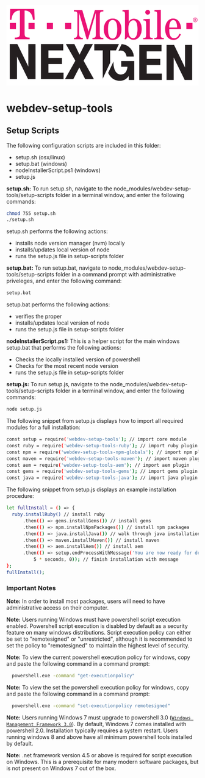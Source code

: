![T-Mobile](../images/T-Mobile_NextGen-Alternate.png)

webdev-setup-tools
=======================
## Setup Scripts
The following configuration scripts are included in this folder:

* setup.sh (osx/linux)
* setup.bat (windows)
* nodeInstallerScript.ps1 (windows)
* setup.js

**setup.sh:** To run setup.sh, navigate to the node_modules/webdev-setup-tools/setup-scripts folder in a terminal window, and enter the following commands:
  ```sh
  chmod 755 setup.sh
  ./setup.sh
  ```
setup.sh performs the following actions:
* installs node version manager (nvm) locally
* installs/updates local version of node
* runs the setup.js file in setup-scripts folder


**setup.bat:** To run setup.bat, navigate to node_modules/webdev-setup-tools/setup-scripts folder in a command prompt with administrative priveleges, and enter the following command:
```sh
setup.bat
```
setup.bat performs the following actions:
* verifies the proper
* installs/updates local version of node
* runs the setup.js file in setup-scripts folder

**nodeInstallerScript.ps1:** This is a helper script for the main windows setup.bat
that performs the following actions:
* Checks the locally installed version of powershell
* Checks for the most recent node version
* runs the setup.js file in setup-scripts folder

**setup.js:** To run setup.js, navigate to the node_modules/webdev-setup-tools/setup-scripts folder in a terminal window, and enter the following commands:
  ```sh
  node setup.js
  ```
The following snippet from setup.js displays how to import all required modules for a full installation:
  ```sh
const setup = require('webdev-setup-tools'); // import core module
const ruby = require('webdev-setup-tools-ruby'); // import ruby plugin
const npm = require('webdev-setup-tools-npm-globals'); // import npm plugin
const maven = require('webdev-setup-tools-maven'); // import maven plugin
const aem = require('webdev-setup-tools-aem'); // import aem plugin
const gems = require('webdev-setup-tools-gems'); // import gems plugin
const java = require('webdev-setup-tools-java'); // import java plugin
  ```

The following snippet from setup.js displays an example installation procedure:
  ```sh
let fullInstall = () => {
    ruby.installRuby() // install ruby
        .then(() => gems.installGems()) // install gems
        .then(() => npm.installNpmPackages()) // install npm packagea
        .then(() => java.installJava()) // walk through java installation
        .then(() => maven.installMaven()) // install maven
        .then(() => aem.installAem()) // install aem
        .then(() => setup.endProcessWithMessage('You are now ready for development.',
            5 * seconds, 0)); // finish installation with message
};
fullInstall();
  ```

### Important Notes

**Note:** In order to install most packages, users will need to have administrative access on their computer.

**Note:** Users running Windows must have powershell script execution enabled. Powershell script execution
is disabled by default as a security feature on many windows distributions. Script execution policy
can either be set to "remotesigned" or "unrestricted", although it is recommended to set the
policy to "remotesigned" to maintain the highest level of security.

**Note:**  To view the current powershell execution policy for windows, copy and paste the following command in
a command prompt:

```sh
  powershell.exe -command "get-executionpolicy"
  ```

**Note:**  To view the set the powershell execution policy for windows, copy and paste the following command in
a command prompt:

```sh
  powershell.exe -command "set-executionpolicy remotesigned"
  ```

**Note:** Users running Windows 7 must upgrade to powershell 3.0 ([`Windows Management Framework 3.0`](https://www.microsoft.com/en-us/download/details.aspx?id=34595)).
By default, Windows 7 comes installed with powershell 2.0. Installation typically requires a system restart.
Users running windows 8 and above have all minimum powershell tools installed by default.

**Note:** .net framework version 4.5 or above is required for script execution on Windows.
This is a prerequisite for many modern software packages, but is not present on Windows 7
out of the box.
